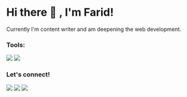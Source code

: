 # Hi there 👋 , I'm Farid!
Currently I'm content writer and am deepening the web development.

### Tools:
<p>
    <img src="https://img.shields.io/badge/Text%20Editor-Visual%20Studio%20Code-blue?&logo=visual%20studio%20code&logoColor=blue" />
    <img src="https://gpvc.arturio.dev/faridfac" />
</p>

### Let's connect!
<p>
    <a href="https://mbahtekno.net" target="blank"><img src="https://img.shields.io/badge/Website-mbahtekno.net-green?" /></a>
    <a href="https://www.facebook.com/faridfac" target="blank"><img src="https://img.shields.io/badge/Muhamad%20Farid-30302f?style=flat&logo=facebook" /></a>
    <a href="https://twitter.com/faridfac10_" target="blank"><img src="https://img.shields.io/badge/@faridfac10__-30302f?style=flat&logo=twitter" /></a>
</p>
